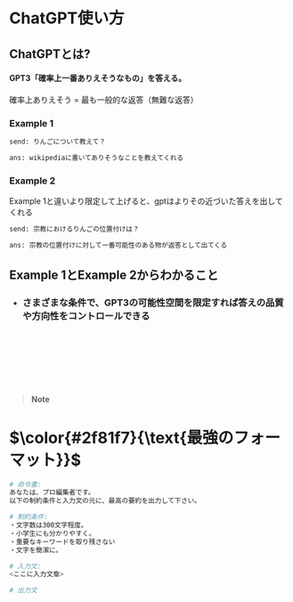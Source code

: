 # ChatGPT使い方
## ChatGPTとは?
#### GPT3「確率上一番ありえそうなもの」を答える。
確率上ありえそう = 最も一般的な返答（無難な返答）
### Example 1
```bash
send: りんごについて教えて？

ans: wikipediaに書いてありそうなことを教えてくれる
```
### Example 2
Example 1と違いより限定して上げると、gptはよりその近づいた答えを出してくれる
```bash
send: 宗教におけるりんごの位置付けは？

ans: 宗教の位置付けに対して一番可能性のある物が返答として出てくる
```
## Example 1とExample 2からわかること
- ### さまざまな条件で、GPT3の可能性空間を限定すれば答えの品質や方向性をコントロールできる
&nbsp;&nbsp;&nbsp;&nbsp;&nbsp;&nbsp;&nbsp;

<br>
<br>
<br>
<br>

> __Note__

# $\color{#2f81f7}{\text{最強のフォーマット}}$  

```bash
# 命令書:
あなたは、プロ編集者です。
以下の制約条件と入力文の元に、最高の要約を出力して下さい。

# 制約条件:
・文字数は300文字程度。
・小学生にも分かりやすく。
・重要なキーワードを取り残さない
・文字を簡潔に。

# 入力文:
<ここに入力文章>

# 出力文
```
